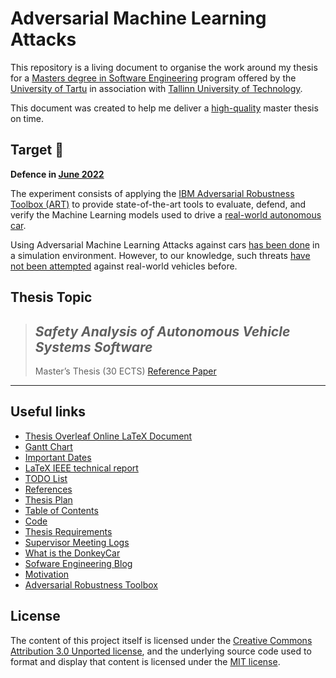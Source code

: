 # Adversarial Machine Learning Attacks

This repository is a living document to organise the work around my thesis for a [Masters degree in Software Engineering](https://www.cs.ut.ee/en/studying/software-engineering-msc) program offered by the [University of Tartu](https://en.wikipedia.org/wiki/University_of_Tartu) in association with [Tallinn University of Technology](https://en.wikipedia.org/wiki/Tallinn_University_of_Technology).

This document was created to help me deliver a [high-quality](https://www.cs.ut.ee/sites/default/files/cs/guidelines_for_graduationtheses_atut_iofcs_2017.pdf) master thesis on time.

## Target 🎯
**Defence in [June 2022](https://www.cs.ut.ee/en/studying/guidelines-regulations)** 

The experiment consists of applying the [IBM Adversarial Robustness Toolbox (ART)](https://adversarial-robustness-toolbox.org/) to provide state-of-the-art tools to evaluate, defend, and verify the Machine Learning models used to drive a [real-world autonomous car](https://softwareengineering.netlify.app/donkey-car/).

Using Adversarial Machine Learning Attacks against cars [has been done](https://link.springer.com/chapter/10.1007%2F978-3-030-83903-1_14) in a simulation environment. However, to our knowledge, such threats [have not been attempted](./references/README.md) against real-world vehicles before.

## Thesis Topic

> ## *Safety Analysis of Autonomous Vehicle Systems Software*
> Master’s Thesis (30 ECTS) [Reference Paper](https://sep.cs.ut.ee/Main/StudentProjects2021#Pfahl2)

<hr>

## Useful links

* [Thesis Overleaf Online LaTeX Document](https://www.overleaf.com/read/hvmfscbftgzp)
* [Gantt Chart](https://sharing.clickup.com/g/h/q5w3e-61/e4eb0ae7475178f)
* [Important Dates](important-dates/README.md)
* [LaTeX IEEE technical report](https://www.overleaf.com/read/wjqmwdnphgqs)
* [TODO List](todo/README.md)
* [References](references/README.md)
* [Thesis Plan](thesis-plan/README.md)
* [Table of Contents](table-of-contents/README.md)
* [Code](code/README.md)
* [Thesis Requirements](requirements/README.md)
* [Supervisor Meeting Logs](supervisor-meetings-logs/README.md)
* [What is the DonkeyCar](https://softwareengineering.netlify.app/donkey-car)
* [Sofware Engineering Blog](https://softwareengineering.netlify.app/)
* [Motivation](motivation/README.md)
* [Adversarial Robustness Toolbox](adversarial-robustness-toolbox/README.md)

## License

The content of this project itself is licensed under the [Creative Commons Attribution 3.0 Unported license](https://creativecommons.org/licenses/by/3.0/), and the underlying source code used to format and display that content is licensed under the [MIT license](LICENSE.md).